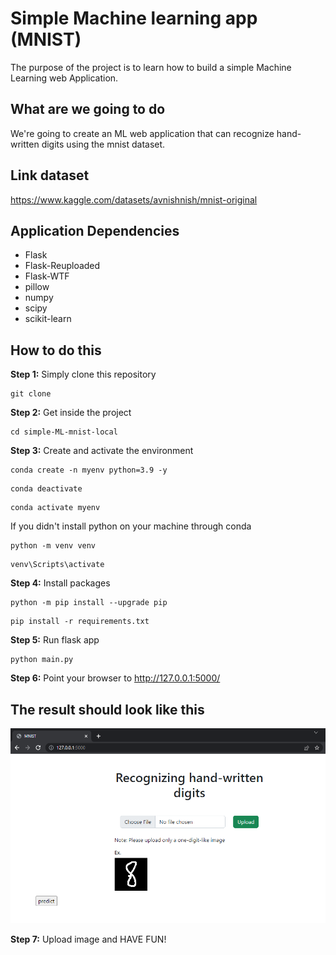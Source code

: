 # Simple Machine learning app (MNIST)
The purpose of the project is to learn how to build a simple Machine Learning web Application.

## What are we going to do
We're going to create an ML web application that can recognize hand-written digits using the mnist dataset.

## Link dataset
https://www.kaggle.com/datasets/avnishnish/mnist-original

## Application Dependencies
- Flask
- Flask-Reuploaded
- Flask-WTF
- pillow
- numpy
- scipy
- scikit-learn

## How to do this
**Step 1:** Simply clone this repository
```
git clone 
```
**Step 2:** Get inside the project
```
cd simple-ML-mnist-local
```
**Step 3:** Create and activate the environment
```
conda create -n myenv python=3.9 -y
```
```
conda deactivate
```
```
conda activate myenv
```
If you didn't install python on your machine through conda
```
python -m venv venv
```
```
venv\Scripts\activate
```
**Step 4:** Install packages
```
python -m pip install --upgrade pip
```
```
pip install -r requirements.txt
```
**Step 5:** Run flask app
```
python main.py
```
**Step 6:** Point your browser to http://127.0.0.1:5000/  

## The result should look like this
![](static/images/mnist-web-page.png)

**Step 7:** Upload image and HAVE FUN!